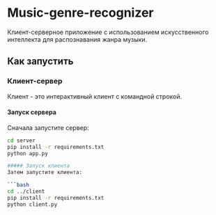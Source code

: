 # Music-genre-recognizer

Клиент-серверное приложение с использованием искусственного интеллекта для распознавания жанра музыки.

## Как запустить

### Клиент-сервер

Клиент - это интерактивный клиент с командной строкой.

#### Запуск сервера

Сначала запустите сервер:

```bash
cd server
pip install -r requirements.txt
python app.py

##### Запуск клиента
Затем запустите клиента:

```bash
cd ../client
pip install -r requirements.txt
python client.py
